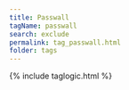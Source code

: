 ```yaml
---
title: Passwall
tagName: passwall
search: exclude
permalink: tag_passwall.html
folder: tags
---
```

{% include taglogic.html %}